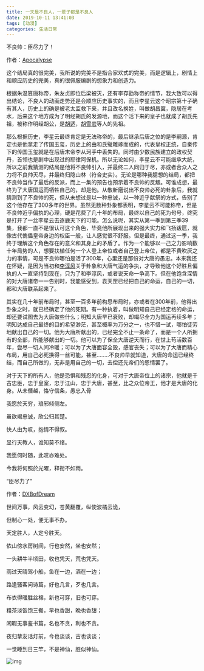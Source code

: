 ```yaml
---
title: 一天是不良人，一辈子都是不良人
date: 2019-10-11 13:41:03
tags: [动漫]
categories: 生活日常
---
```


不良帅：臣尽力了！

<!--more-->

作者：[Apocalypse](https://www.zhihu.com/people/apocalypse-50)

这个结局真的很完美，我所说的完美不是指合家欢式的完美，而是逻辑上，剧情上和顺应历史的完美，真的很佩服编剧的想象力和创造力。

根据朱温篡唐称帝，朱友贞即位后梁被灭，还有李存勖称帝的情节，我大致可以得出结论，不良人的动画走势还是会顺应历史事实的，而且李星云这个昭宗第十子确有其人，历史上的确是被老太监救下来，并且改名换姓，叫做胡昌翼，隐居在考水，后来这个地方成为了明经胡氏的发源地，而这个活下来的皇子也就成了胡氏先祖，被称作明经胡公，是[胡适](https://www.zhihu.com/search?q=胡适&source=Entity&hybrid_search_source=Entity&hybrid_search_extra={"sourceType"%3A"answer"%2C"sourceId"%3A851998364})，[胡雪岩](https://www.zhihu.com/search?q=胡雪岩&source=Entity&hybrid_search_source=Entity&hybrid_search_extra={"sourceType"%3A"answer"%2C"sourceId"%3A851999316})等人的先祖。

那么根据历史，李星云最终肯定是无法称帝的，最后继承后唐之位的是李嗣源，肯定也是他拿走了传国玉玺，历史上的由和氏璧雕琢而成的，代表皇权正统，自秦传下的传国玉玺就是在后唐末帝李从珂手中丢失的。同时由少数民族建立的政权契丹，首领也是剧中出现过的耶律阿保机。所以无论如何，李星云不可能继承大统，所以之前我猜测的结局是他将不良帅引入，并最终二人同归于尽，亦或者合众人之力将不良帅灭尽，并最终归隐山林（符合史实）。无论是哪种我臆想的结局，都把不良帅当作了最后的反派，而上一集的预告也预示着不良帅的反叛。可谁成想，最终为了大唐国运而牺牲自己的，却是他。从敬新磨说出不良帅必死的卦象后，我就猜测到了不良帅的死，但从未想过是以一种忠诚，以一种近乎献祭的方式，告别了这个他存在了300多年的世界。虽然无数种卦象都表明，李星云不可能称帝，但是不良帅近乎偏执的心理，硬是花费了几十年的布局，最终以自己的死为句号，终究是打开了一丝李星云去逐鹿天下的可能。怎么说呢，其实从第一季到第三季39集，我都一直不是很认可这个角色，毕竟他所展现出来的强大实力和飞扬跋扈，就像古代傀儡皇帝身边的权臣一般，让人感觉很不舒服。但是最终，通过这一季，我终于理解这个角色存在的意义和其身上的矛盾了。作为一个能够以一己之力影响数十年局势的人，想要扶植任何一个人登上帝位或者自己登上帝位，都是不费吹灰之力的事情，可是不良帅哪怕是活了300年，心里还是那份对大唐的愚忠。本来我还在怀疑，是因为当初和[李淳风](https://www.zhihu.com/search?q=李淳风&source=Entity&hybrid_search_source=Entity&hybrid_search_extra={"sourceType"%3A"answer"%2C"sourceId"%3A851998364})关于卦象和大唐气运的争执，才导致他这个好胜且偏执的人一直坚持到现在，只为了和李淳风，或者说天命一争高下。但在他饱含深情的对大唐诸帝一一告别时，我能感受到，袁天罡已经把自己的命运，自己的一切，都和大唐联系起来了。

其实在几十年前布局时，甚至一百多年前构思布局时，亦或者在300年前，他得出卦象之时，就已经确定了他的死期。有一种执着，叫做明知自己已经定格的命运，却还要试图去为大唐做些什么；明知大唐早已衰败，却竭尽全力为国运再续多年；明知达成自己最终的目的希望渺茫，甚至概率为万分之一，也不惜一试，哪怕徒劳地献出自己的一切。他为大唐所献出的，已经完全不止一条命了，而是一个人所拥有的全部，所能够献出的一切。他可以为了保全大唐逆天而行，在世上苟活数百年，尝尽一切人间冷暖；可以为了大唐面容全毁，感官丧失；可以为了大唐而精心布局，用自己必死换得一丝可能，甚至........不良帅早就知道，大唐的命运已经终结，而自己所做的，无非是用自己的一切，去偿还先帝们的恩情罢了。

对于天下的所有人，他是恐惧和残忍的化身，可对于大唐帝位上的诸宗，他就是千古忠臣，忠于皇室，忠于江山，忠于大唐，甚至，比之众位帝王，他才是大唐的化身。从未僭越，恪守信条，愚忠入骨

我愿於天穷，琅邪倾侧左。

虽欲竭忠诚，欣公归其楚。

快人由为叹，抱情不得叙。

显行天教人，谁知莫不绪。

我愿何时随，此叹亦难处。

今我将何照於光曜，释衔不如雨。

“臣尽力了”



作者：[DXBofDream](https://www.zhihu.com/people/dxbofdream)

世间万事，风云变幻，苍黄翻覆，纵使波橘云诡，

但制心一处，便无事不办。

天定胜人，人定兮胜天。



依山傍水房树间，行也安然，坐也安然； 

一头耕牛半顷田，收也凭天，荒也凭天。 

雨过天晴驾小船，鱼在一边，酒在一边； 

路逢骚客问诗篇，好也几言，歹也几言。

布衣得暖胜丝棉，新也可穿，旧也可穿。 

粗茶淡饭饱三餐，早也香甜，晚也香甜； 

闲暇无事鉴书篇，名也不贪，利也不贪。 

夜归挚友话灯前，今也谈谈，古也谈谈； 

一觉睡到日三竿，不是神仙，胜似神仙。

![img](https://pic4.zhimg.com/80/v2-229fddcc2842d2e601bd5b45e0214259_hd.jpg)